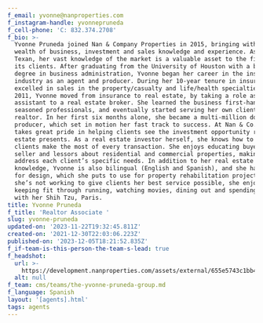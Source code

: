 ```yaml
---
f_email: yvonne@nanproperties.com
f_instagram-handle: yvonnepruneda
f_cell-phone: 'C: 832.374.2708'
f_bio: >-
  Yvonne Pruneda joined Nan & Company Properties in 2015, bringing with her a
  wealth of business, investment and sales knowledge and experience. As a native
  Texan, her vast knowledge of the market is a valuable asset to the firm and
  its clients. After graduating from the University of Houston with a bachelor’s
  degree in business administration, Yvonne began her career in the insurance
  industry as an agent and producer. During her 10-year tenure in insurance, she
  excelled in sales in the property/casualty and life/health specialties. In
  2011, Yvonne moved from insurance to real estate, by taking a role as an
  assistant to a real estate broker. She learned the business first-hand from
  seasoned professionals, and eventually started serving her own clients as a
  realtor. In her first six months alone, she became a multi-million dollar
  producer, which set in motion her fast track to success. At Nan & Co., Yvonne
  takes great pride in helping clients see the investment opportunity real
  estate presents. As a real estate investor herself, she knows how to help
  clients make the most of every transaction. She enjoys educating buyers,
  seller and lessors about residential and commercial properties, making sure to
  address each client’s specific needs. In addition to her real estate
  knowledge, Yvonne is also bilingual (English and Spanish), and she has an eye
  for design, which she puts to use for property rehabilitation projects. When
  she’s not working to give clients her best service possible, she enjoys
  keeping fit through running, watching movies, dining out and spending time
  with her Shih Tzu, Paris.
title: Yvonne Pruneda
f_title: 'Realtor Associate '
slug: yvonne-pruneda
updated-on: '2023-11-22T19:32:45.811Z'
created-on: '2021-12-30T22:03:06.223Z'
published-on: '2023-12-05T18:21:52.835Z'
f_if-team-is-this-person-the-team-s-lead: true
f_headshot:
  url: >-
    https://development.nanproperties.com/assets/external/655e5743c1bb445f6cf434c5_a827ab4d44c127de1c15f1bc8f3d9e25.webp
  alt: null
f_team: cms/teams/the-yvonne-pruneda-group.md
f_language: Spanish
layout: '[agents].html'
tags: agents
---
```



